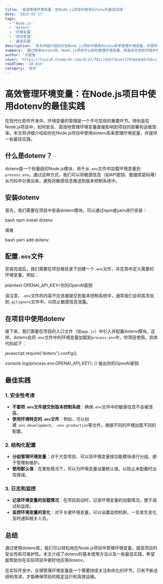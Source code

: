 ```yaml
---
title: '高效管理环境变量：在Node.js项目中使用dotenv的最佳实践'
date: '2025-02-17'
tags:
  - 'Node.js'
  - 'dotenv'
  - '环境变量'
  - '项目管理'
  - '最佳实践'
description: '本文详细介绍如何在Node.js项目中使用dotenv库来管理环境变量，并提供一些最佳实践，帮助开发者提高项目的安全性和可维护性。'
summary: '通过使用dotenv库，Node.js项目可以轻松管理环境变量，提高安全性和可维护性。本文介绍了dotenv的安装、配置及最佳实践，助力开发者高效管理项目环境。'
author: '污斑兔'
cover: 'https://fuss10.elemecdn.com/8/27/f01c15bb73e1ef3793e64e6b7bbccjpeg.jpeg'
readTime: '10 min'
category: '技术'
---
```


# 高效管理环境变量：在Node.js项目中使用dotenv的最佳实践

在现代化软件开发中，环境变量的管理是一个不可忽视的重要环节。特别是在Node.js项目中，如何安全、高效地管理环境变量直接影响到项目的部署和运维效率。本文将详细介绍如何在Node.js项目中使用dotenv库来管理环境变量，并提供一些最佳实践。

## 什么是dotenv？

dotenv是一个轻量级的Node.js模块，用于从`.env`文件中加载环境变量到`process.env`。通过这种方式，我们可以将敏感信息（如API密钥、数据库密码等）从代码中分离出来，避免将敏感信息推送到版本控制系统中。

## 安装dotenv

首先，我们需要在项目中安装dotenv模块。可以通过npm或yarn进行安装：

bash
npm install dotenv


或者

bash
yarn add dotenv


## 配置`.env`文件

安装完成后，我们需要在项目根目录下创建一个`.env`文件，并在其中定义需要的环境变量。例如：

plaintext
OPENAI_API_KEY=你的OpenAI密钥


请注意，`.env`文件的内容不应该被提交到版本控制系统中，通常我们会将其添加到`.gitignore`文件中，以防止敏感信息泄露。

## 在项目中使用dotenv

接下来，我们需要在项目的入口文件（如`app.js`）中引入并配置dotenv模块。这样，dotenv会将`.env`文件中的环境变量加载到`process.env`中，供项目使用。具体代码如下：

javascript
require('dotenv').config();

console.log(process.env.OPENAI_API_KEY); // 输出你的OpenAI密钥


## 最佳实践

### 1. 安全性考虑

- **不要将`.env`文件提交到版本控制系统**：确保`.env`文件中的敏感信息不会被泄露。
- **使用环境特定的`.env`文件**：例如，可以创建`.env.development`、`.env.production`等文件，根据不同的环境加载不同的配置。

### 2. 结构化配置

- **分组管理环境变量**：对于大型项目，可以将环境变量按功能模块进行分组，便于管理和维护。
- **使用默认值**：在某些情况下，可以为环境变量设置默认值，以防止未配置时出现错误。

### 3. 日志和监控

- **记录环境变量的加载情况**：在项目启动时，记录环境变量的加载情况，便于调试和监控。
- **监控环境变量的变化**：对于关键环境变量，可以设置监控机制，一旦发生变化及时通知相关人员。

## 总结

通过使用dotenv库，我们可以轻松地在Node.js项目中管理环境变量，提高项目的安全性和可维护性。本文介绍了dotenv的基本使用方法以及一些最佳实践，希望能帮助你在实际项目中更好地应用dotenv。

在实际开发中，合理管理环境变量是一个需要持续关注和优化的环节。只有不断总结和改进，才能确保项目的稳定运行和高效运维。
